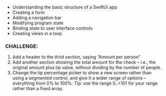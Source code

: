 - Understanding the basic structure of a SwiftUI app
- Creating a form
- Adding a navigation bar
- Modifying program state
- Binding state to user interface controls 
- Creating views in a loop


### CHALLENGE:

1. Add a header to the third section, saying “Amount per person”
1. Add another section showing the total amount for the check – i.e., the original amount plus tip value, without dividing by the number of people.
1. Change the tip percentage picker to show a new screen rather than using a segmented control, and give it a wider range of options – everything from 0% to 100%. Tip: use the range 0..<101 for your range rather than a fixed array.
